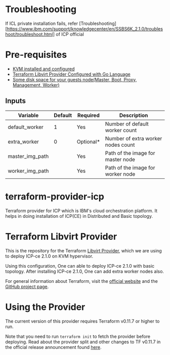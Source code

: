 # Troubleshooting
If ICL private installation fails, refer [Troubleshooting][https://www.ibm.com/support/knowledgecenter/en/SSBS6K_2.1.0/troubleshoot/troubleshoot.html] of ICP official
# Pre-requisites
- [KVM installed and configured](https://help.ubuntu.com/community/KVM/Installation)
- [Terraform Libvirt Provider Configured with Go Language](https://titosoft.github.io/kvm/terraform-and-kvm/)
- [Some disk space for your guests node(Master, Boot, Proxy, Management, Worker)](https://www.ibm.com/support/knowledgecenter/en/SSBS6K_2.1.0/supported_system_config/hardware_reqs.html)


## Inputs

| Variable           | Default       |Required| Description                            |
|--------------------|---------------|--------|----------------------------------------|
|default_worker      |1              |Yes    |Number of default worker count|
|extra_worker          | 0              |Optional*     |Number of extra worker nodes count  |
|master_img_path          |            |Yes     |Path of the image for master node | 
|worker_img_path          |            |Yes     |Path of the image for worker node | 


# terraform-provider-icp
Terraform provider for ICP which is IBM's cloud orchestration platform. It helps in doing installation of ICP(CE) in Distributed and Basic topology.

# Terraform Libvirt Provider

This is the repository for the Terraform [Libvirt Provider][1], which we are using to deploy ICP-ce 2.1.0 on KVM hypervisor.

[1]: https://github.com/dmacvicar/terraform-provider-libvirt

Using this configuration, One can able to deploy ICP-ce 2.1.0 with basic topology. After installing ICP-ce 2.1.0, One can add extra worker nodes also.

For general information about Terraform, visit the [official website][3] and the
[GitHub project page][4].

[3]: https://terraform.io/
[4]: https://github.com/hashicorp/terraform

# Using the Provider

The current version of this provider requires Terraform v0.11.7 or higher to
run.

Note that you need to run `terraform init` to fetch the provider before
deploying. Read about the provider split and other changes to TF v0.11.7 in the
official release announcement found [here][4].

[4]: https://www.hashicorp.com/blog/hashicorp-terraform-0-10/

     
